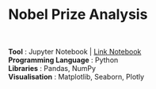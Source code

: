 # Nobel Prize Analysis
<br>

**Tool** : Jupyter Notebook | [Link Notebook](https://nbviewer.org/github/AmmanSajid1/Nobel-Prize-Analysis/blob/main/Nobel_Prize_Analysis.ipynb)<br>
**Programming Language** : Python <br>
**Libraries** : Pandas, NumPy <br>
**Visualisation** : Matplotlib, Seaborn, Plotly<br>
<br>
<br>

